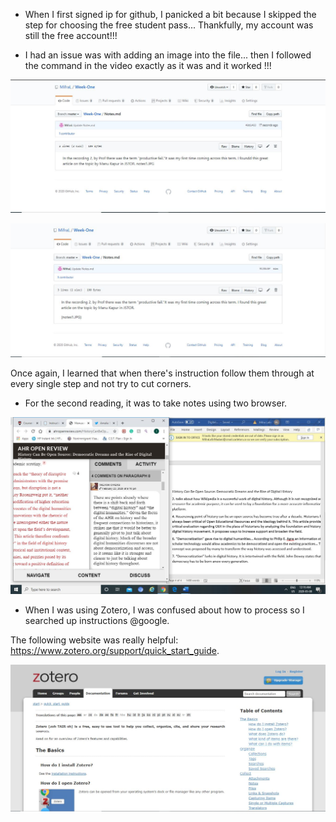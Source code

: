- When I first signed ip for github, I panicked a bit because I skipped the step for choosing the free student pass... Thankfully, my account was still the free account!!! 

- I had an issue was with adding an image into the file... then I followed the command in the video exactly as it was and it worked !!!

![image i just uploaded](mistake1.JPG)

![image i just uploaded](mistake2.JPG)

Once again, I learned that when there's instruction follow them through at every single step and not try to cut corners. 

- For the second reading, it was to take notes using two browser.

![image i just uploaded](digit1.JPG)

- When I was using Zotero, I was confused about how to process so I searched up instructions @google.

The following website was really helpful: https://www.zotero.org/support/quick_start_guide. 

![image i just uploaded](zotero1.JPG)






